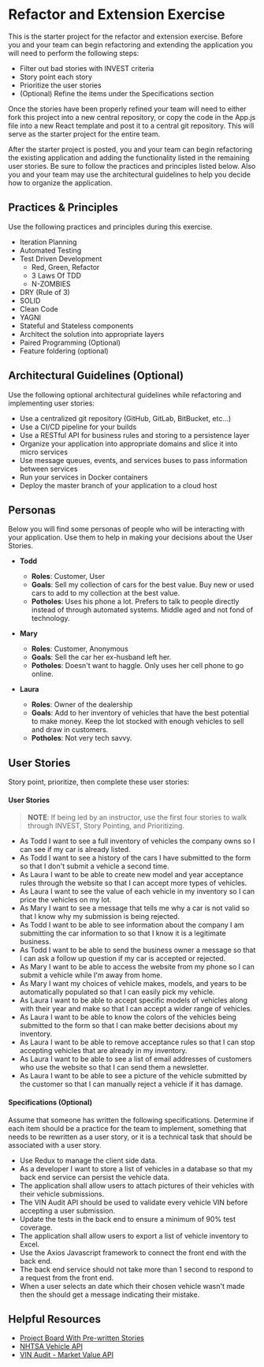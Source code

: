 # Refactor and Extension Exercise

This is the starter project for the refactor and extension exercise. Before you and your team can begin refactoring and extending the application you will need to perform the following steps:

- Filter out bad stories with INVEST criteria
- Story point each story
- Prioritize the user stories
- (Optional) Refine the items under the Specifications section

Once the stories have been properly refined your team will need to either fork this project into a new central repository, or copy the code in the App.js file into a new React template and post it to a central git repository.  This will serve as the starter project for the entire team.

After the starter project is posted, you and your team can begin refactoring the existing application and adding the functionality listed in the remaining user stories. Be sure to follow the practices and principles listed below. Also you and your team may use the architectural guidelines to help you decide how to organize the application.

## Practices & Principles

Use the following practices and principles during this exercise.

- Iteration Planning
- Automated Testing
- Test Driven Development
    - Red, Green, Refactor
    - 3 Laws Of TDD
    - N-ZOMBIES
- DRY (Rule of 3)
- SOLID
- Clean Code
- YAGNI
- Stateful and Stateless components
- Architect the solution into appropriate layers
- Paired Programming (Optional)
- Feature foldering (optional)

## Architectural Guidelines (Optional)

Use the following optional architectural guidelines while refactoring and implementing user stories:

- Use a centralized git repository (GitHub, GitLab, BitBucket, etc...)
- Use a CI/CD pipeline for your builds
- Use a RESTful API for business rules and storing to a persistence layer
- Organize your application into appropriate domains and slice it into micro services
- Use message queues, events, and services buses to pass information between services
- Run your services in Docker containers
- Deploy the master branch of your application to a cloud host

## Personas

Below you will find some personas of people who will be interacting with your application.  Use them to help in making your decisions about the User Stories.

* **Todd**
  * **Roles**: Customer, User
  * **Goals**: Sell my collection of cars for the best value.  Buy new or used cars to add to my collection at the best value.
  * **Potholes**: Uses his phone a lot. Prefers to talk to people directly instead of through automated systems. Middle aged and not fond of technology.

* **Mary**
  * **Roles**: Customer, Anonymous
  * **Goals**: Sell the car her ex-husband left her.
  * **Potholes**: Doesn't want to haggle. Only uses her cell phone to go online. 

* **Laura**
  * **Roles**: Owner of the dealership
  * **Goals**: Add to her inventory of vehicles that have the best potential to make money.  Keep the lot stocked with enough vehicles to sell and draw in customers.
  * **Potholes**: Not very tech savvy.

## User Stories

Story point, prioritize, then complete these user stories:

#### User Stories

> **NOTE**: If being led by an instructor, use the first four stories to walk through INVEST, Story Pointing, and Prioritizing.

- As Todd I want to see a full inventory of vehicles the company owns so I can see if my car is already listed.
- As Todd I want to see a history of the cars I have submitted to the form so that I don't submit a vehicle a second time.
- As Laura I want to be able to create new model and year acceptance rules through the website so that I can accept more types of vehicles.
- As Laura I want to see the value of each vehicle in my inventory so I can price the vehicles on my lot.
- As Mary I want to see a message that tells me why a car is not valid so that I know why my submission is being rejected.
- As Todd I want to be able to see information about the company I am submitting the car information to so that I know it is a legitimate business.
- As Todd I want to be able to send the business owner a message so that I can ask a follow up question if my car is accepted or rejected.
- As Mary I want to be able to access the website from my phone so I can submit a vehicle while I'm away from home.
- As Mary I want my choices of vehicle makes, models, and years to be automatically populated so that I can easily pick my vehicle.
- As Laura I want to be able to accept specific models of vehicles along with their year and make so that I can accept a wider range of vehicles.
- As Laura I want to be able to know the colors of the vehicles being submitted to the form so that I can make better decisions about my inventory.
- As Laura I want to be able to remove acceptance rules so that I can stop accepting vehicles that are already in my inventory.
- As Laura I want to be able to see a list of email addresses of customers who use the website so that I can send them a newsletter.
- As Laura I want to be able to see a picture of the vehicle submitted by the customer so that I can manually reject a vehicle if it has damage.

#### Specifications (Optional)

Assume that someone has written the following specifications.  Determine if each item should be a practice for the team to implement, something that needs to be rewritten as a user story, or it is a technical task that should be associated with a user story.

- Use Redux to manage the client side data.
- As a developer I want to store a list of vehicles in a database so that my back end service can persist the vehicle data.
- The application shall allow users to attach pictures of their vehicles with their vehicle submissions.
- The VIN Audit API should be used to validate every vehicle VIN before accepting a user submission.
- Update the tests in the back end to ensure a minimum of 90% test coverage.
- The application shall allow users to export a list of vehicle inventory to Excel.
- Use the Axios Javascript framework to connect the front end with the back end.
- The back end service should not take more than 1 second to respond to a request from the front end.
- When a user selects an date which their chosen vehicle wasn't made then the should get a message indicating their mistake.


## Helpful Resources

- [Project Board With Pre-written Stories](https://github.com/gSchool/refactor-and-extend-exercise/projects/1)
- [NHTSA Vehicle API](https://vpic.nhtsa.dot.gov/api/)
- [VIN Audit - Market Value API](https://www.vinaudit.com/vehicle-market-value-api)
  